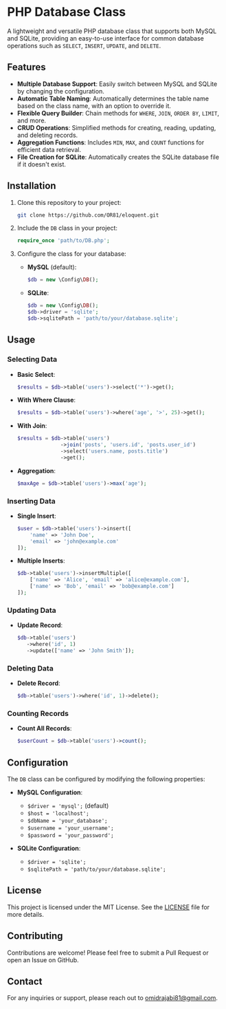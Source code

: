 # PHP Database Class

A lightweight and versatile PHP database class that supports both MySQL and SQLite, providing an easy-to-use interface for common database operations such as `SELECT`, `INSERT`, `UPDATE`, and `DELETE`.

## Features

- **Multiple Database Support**: Easily switch between MySQL and SQLite by changing the configuration.
- **Automatic Table Naming**: Automatically determines the table name based on the class name, with an option to override it.
- **Flexible Query Builder**: Chain methods for `WHERE`, `JOIN`, `ORDER BY`, `LIMIT`, and more.
- **CRUD Operations**: Simplified methods for creating, reading, updating, and deleting records.
- **Aggregation Functions**: Includes `MIN`, `MAX`, and `COUNT` functions for efficient data retrieval.
- **File Creation for SQLite**: Automatically creates the SQLite database file if it doesn't exist.

## Installation

1. Clone this repository to your project:
    ```bash
    git clone https://github.com/OR81/eloquent.git
    ```

2. Include the `DB` class in your project:
    ```php
    require_once 'path/to/DB.php';
    ```

3. Configure the class for your database:
    - **MySQL** (default):
      ```php
      $db = new \Config\DB();
      ```
    - **SQLite**:
      ```php
      $db = new \Config\DB();
      $db->driver = 'sqlite';
      $db->sqlitePath = 'path/to/your/database.sqlite';
      ```

## Usage

### Selecting Data

- **Basic Select**:
  ```php
  $results = $db->table('users')->select('*')->get();
  ```

- **With Where Clause**:
  ```php
  $results = $db->table('users')->where('age', '>', 25)->get();
  ```

- **With Join**:
  ```php
  $results = $db->table('users')
                ->join('posts', 'users.id', 'posts.user_id')
                ->select('users.name, posts.title')
                ->get();
  ```

- **Aggregation**:
  ```php
  $maxAge = $db->table('users')->max('age');
  ```

### Inserting Data

- **Single Insert**:
  ```php
  $user = $db->table('users')->insert([
      'name' => 'John Doe',
      'email' => 'john@example.com'
  ]);
  ```

- **Multiple Inserts**:
  ```php
  $db->table('users')->insertMultiple([
      ['name' => 'Alice', 'email' => 'alice@example.com'],
      ['name' => 'Bob', 'email' => 'bob@example.com']
  ]);
  ```

### Updating Data

- **Update Record**:
  ```php
  $db->table('users')
     ->where('id', 1)
     ->update(['name' => 'John Smith']);
  ```

### Deleting Data

- **Delete Record**:
  ```php
  $db->table('users')->where('id', 1)->delete();
  ```

### Counting Records

- **Count All Records**:
  ```php
  $userCount = $db->table('users')->count();
  ```

## Configuration

The `DB` class can be configured by modifying the following properties:

- **MySQL Configuration**:
    - `$driver = 'mysql';` (default)
    - `$host = 'localhost';`
    - `$dbName = 'your_database';`
    - `$username = 'your_username';`
    - `$password = 'your_password';`

- **SQLite Configuration**:
    - `$driver = 'sqlite';`
    - `$sqlitePath = 'path/to/your/database.sqlite';`

## License

This project is licensed under the MIT License. See the [LICENSE](LICENSE) file for more details.

## Contributing

Contributions are welcome! Please feel free to submit a Pull Request or open an Issue on GitHub.

## Contact

For any inquiries or support, please reach out to [omidrajabi81@gmail.com](mailto:omidrajabi81@gmail.com).